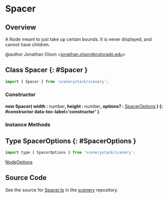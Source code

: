 # Spacer

## Overview

A Node meant to just take up certain bounds. It is never displayed, and cannot have children.

@author Jonathan Olson &lt;jonathan.olson@colorado.edu&gt;

## Class Spacer {: #Spacer }


```js
import { Spacer } from 'scenerystack/scenery';
```
### Constructor

#### new Spacer( width : <span style="font-weight: 400;"><span style="color: hsla(calc(var(--md-hue) + 180deg),80%,40%,1);">number</span></span>, height : <span style="font-weight: 400;"><span style="color: hsla(calc(var(--md-hue) + 180deg),80%,40%,1);">number</span></span>, options? : <span style="font-weight: 400;">[SpacerOptions](../scenery/Spacer.md#SpacerOptions)</span> ) {: #constructor data-toc-label='constructor' }

### Instance Methods





## Type SpacerOptions {: #SpacerOptions }


```js
import type { SpacerOptions } from 'scenerystack/scenery';
```


[NodeOptions](../scenery/Node.md#NodeOptions)



## Source Code

See the source for [Spacer.ts](https://github.com/phetsims/scenery/blob/main/js/nodes/Spacer.ts) in the [scenery](https://github.com/phetsims/scenery) repository.
